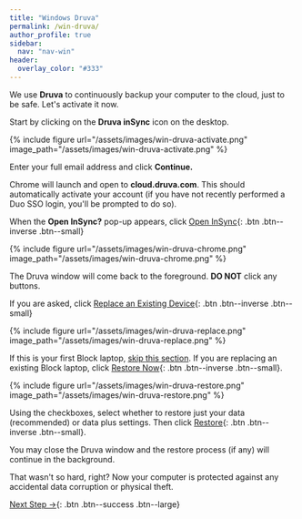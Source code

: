 ```yaml
---
title: "Windows Druva"
permalink: /win-druva/
author_profile: true
sidebar:
  nav: "nav-win"
header:
  overlay_color: "#333"
---
```


We use __Druva__ to continuously backup your computer to the cloud, just to be safe. Let's activate it now.

Start by clicking on the __Druva inSync__ icon on the desktop.

{% include figure url="/assets/images/win-druva-activate.png" image_path="/assets/images/win-druva-activate.png" %}

Enter your full email address and click __Continue.__

Chrome will launch and open to __cloud.druva.com__. This should automatically activate your account (if you have not recently performed a Duo SSO login, you'll be prompted to do so). 

When the __Open InSync?__ pop-up appears, click [Open InSync](#insync){: .btn .btn--inverse .btn--small} 

{% include figure url="/assets/images/win-druva-chrome.png" image_path="/assets/images/win-druva-chrome.png" %}

The Druva window will come back to the foreground. __DO NOT__ click any buttons.

If you are asked, click [Replace an Existing Device](#replace){: .btn .btn--inverse .btn--small} 

<a name="replace"></a> 
{% include figure url="/assets/images/win-druva-replace.png" image_path="/assets/images/win-druva-replace.png" %}

If this is your first Block laptop, [skip this section](#done). If you are replacing an existing Block laptop, click [Restore Now](#restore){: .btn .btn--inverse .btn--small}.

<a name="restore"></a>
{% include figure url="/assets/images/win-druva-restore.png" image_path="/assets/images/win-druva-restore.png" %}

Using the checkboxes, select whether to restore just your data (recommended) or data plus settings. Then click [Restore](#done){: .btn .btn--inverse .btn--small}.

<a name="done"></a>
You may close the Druva window and the restore process (if any) will continue in the background. 

That wasn't so hard, right? Now your computer is protected against any accidental data corruption or physical theft.

[Next Step &rarr;](/win-yubikey/){: .btn .btn--success .btn--large}


